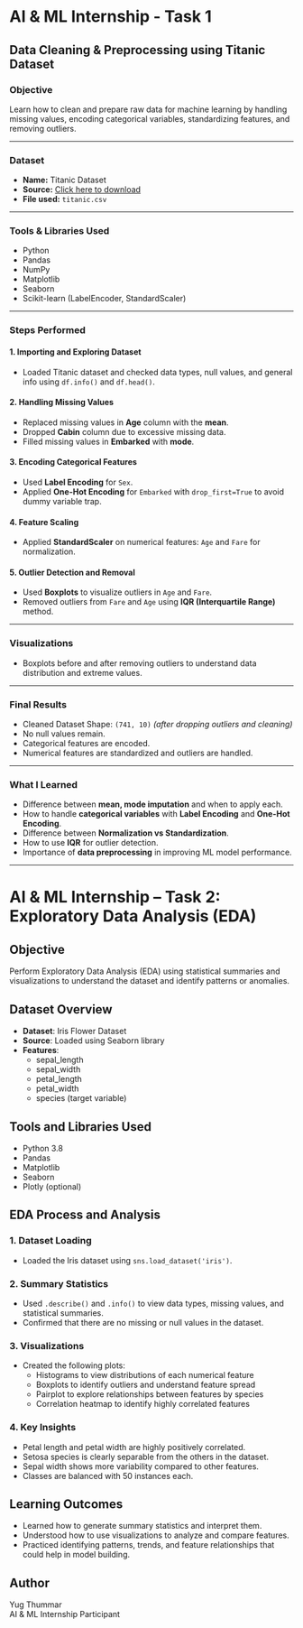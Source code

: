 # AI & ML Internship - Task 1
## Data Cleaning & Preprocessing using Titanic Dataset

### Objective
Learn how to clean and prepare raw data for machine learning by handling missing values, encoding categorical variables, standardizing features, and removing outliers.

---

### Dataset
- **Name:** Titanic Dataset
- **Source:** [Click here to download](https://www.kaggle.com/datasets/brendan45774/titanic)
- **File used:** `titanic.csv`

---

###  Tools & Libraries Used
- Python
- Pandas
- NumPy
- Matplotlib
- Seaborn
- Scikit-learn (LabelEncoder, StandardScaler)

---

###  Steps Performed

#### 1. Importing and Exploring Dataset
- Loaded Titanic dataset and checked data types, null values, and general info using `df.info()` and `df.head()`.

#### 2. Handling Missing Values
- Replaced missing values in **Age** column with the **mean**.
- Dropped **Cabin** column due to excessive missing data.
- Filled missing values in **Embarked** with **mode**.

#### 3. Encoding Categorical Features
- Used **Label Encoding** for `Sex`.
- Applied **One-Hot Encoding** for `Embarked` with `drop_first=True` to avoid dummy variable trap.

#### 4. Feature Scaling
- Applied **StandardScaler** on numerical features: `Age` and `Fare` for normalization.

#### 5. Outlier Detection and Removal
- Used **Boxplots** to visualize outliers in `Age` and `Fare`.
- Removed outliers from `Fare` and `Age` using **IQR (Interquartile Range)** method.

---

###  Visualizations
- Boxplots before and after removing outliers to understand data distribution and extreme values.

---

###  Final Results
- Cleaned Dataset Shape: `(741, 10)` *(after dropping outliers and cleaning)*
- No null values remain.
- Categorical features are encoded.
- Numerical features are standardized and outliers are handled.

---

###  What I Learned
- Difference between **mean, mode imputation** and when to apply each.
- How to handle **categorical variables** with **Label Encoding** and **One-Hot Encoding**.
- Difference between **Normalization vs Standardization**.
- How to use **IQR** for outlier detection.
- Importance of **data preprocessing** in improving ML model performance.

---

# AI & ML Internship – Task 2: Exploratory Data Analysis (EDA)

## Objective
Perform Exploratory Data Analysis (EDA) using statistical summaries and visualizations to understand the dataset and identify patterns or anomalies.

## Dataset Overview
- **Dataset**: Iris Flower Dataset  
- **Source**: Loaded using Seaborn library  
- **Features**:  
  - sepal_length  
  - sepal_width  
  - petal_length  
  - petal_width  
  - species (target variable)

## Tools and Libraries Used
- Python 3.8  
- Pandas  
- Matplotlib  
- Seaborn  
- Plotly (optional)

## EDA Process and Analysis

### 1. Dataset Loading
- Loaded the Iris dataset using `sns.load_dataset('iris')`.

### 2. Summary Statistics
- Used `.describe()` and `.info()` to view data types, missing values, and statistical summaries.
- Confirmed that there are no missing or null values in the dataset.

### 3. Visualizations
- Created the following plots:
  - Histograms to view distributions of each numerical feature
  - Boxplots to identify outliers and understand feature spread
  - Pairplot to explore relationships between features by species
  - Correlation heatmap to identify highly correlated features

### 4. Key Insights
- Petal length and petal width are highly positively correlated.
- Setosa species is clearly separable from the others in the dataset.
- Sepal width shows more variability compared to other features.
- Classes are balanced with 50 instances each.

## Learning Outcomes
- Learned how to generate summary statistics and interpret them.
- Understood how to use visualizations to analyze and compare features.
- Practiced identifying patterns, trends, and feature relationships that could help in model building.
  
## Author
Yug Thummar  
AI & ML Internship Participant  

